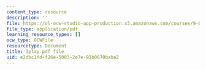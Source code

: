 ```yaml
---
content_type: resource
description: ''
file: https://ol-ocw-studio-app-production.s3.amazonaws.com/courses/9-00sc-introduction-to-psychology-fall-2011/e2dbc1fdf26e50032e7e91b0670babe2_gRe7dy2HSTg.pdf
file_type: application/pdf
learning_resource_types: []
ocw_type: OCWFile
resourcetype: Document
title: 3play pdf file
uid: e2dbc1fd-f26e-5003-2e7e-91b0670babe2
---
```

